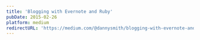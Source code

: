 ```yaml
---
title: 'Blogging with Evernote and Ruby'
pubDate: 2015-02-26
platform: medium
redirectURL: 'https://medium.com/@dannysmith/blogging-with-evernote-and-ruby-212dc415c4ec'
---
```

